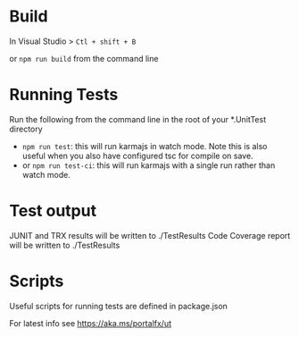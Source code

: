 # Build

In Visual Studio > `Ctl + shift + B`

or `npm run build` from the command line

# Running Tests

Run the following from the command line in the root of your *.UnitTest directory
- `npm run test`: this will run karmajs in watch mode. Note this is also useful when you also have configured tsc for compile on save.
- or `npm run test-ci`: this will run karmajs with a single run rather than watch mode.

# Test output

JUNIT and TRX results will be written to ./TestResults
Code Coverage report will be written to ./TestResults

# Scripts

Useful scripts for running tests are defined in package.json

For latest info see https://aka.ms/portalfx/ut